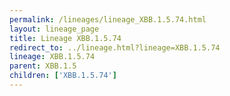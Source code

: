 ```yaml
---
permalink: /lineages/lineage_XBB.1.5.74.html
layout: lineage_page
title: Lineage XBB.1.5.74
redirect_to: ../lineage.html?lineage=XBB.1.5.74
lineage: XBB.1.5.74
parent: XBB.1.5
children: ['XBB.1.5.74']
---
```

